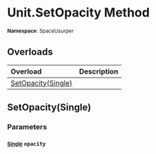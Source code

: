 # Unit.SetOpacity Method

<small>**Namespace**: SpaceUsurper</small>

## Overloads

<div markdown="1" class="member-table">

| Overload | Description |
| :------- | ----------- |
| [SetOpacity(Single)](#Single_) |  | 

</div>

## SetOpacity(Single)
### Parameters
#### <small>[Single](https://docs.microsoft.com/en-us/dotnet/api/system.single?view=netframework-4.5)</small> `opacity`

